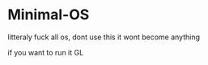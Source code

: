 # Minimal-OS

litteraly fuck all os, dont use this it wont become anything

if you want to run it GL
